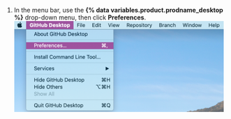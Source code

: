 1. In the menu bar, use the **{% data variables.product.prodname_desktop %}** drop-down menu, then click **Preferences**. ![The Preferences value in the {% data variables.product.prodname_desktop %} drop-down menu](/assets/images/help/desktop/mac-choose-preferences.png)
